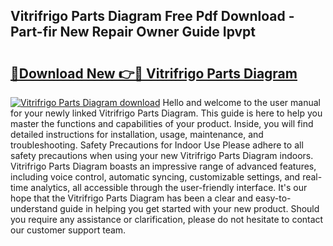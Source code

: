 ## Vitrifrigo Parts Diagram Free Pdf Download - Part-fir New Repair Owner Guide Ipvpt

# <h2><a href="http://dfr5hg1.blite.top/?on=Vitrifrigo+Parts+Diagram">🔗Download New 👉🔴 Vitrifrigo Parts Diagram</a></h2>

[![Vitrifrigo Parts Diagram download](https://i.imgur.com/lujVjoI.png)](http://dfr5hg1.blite.top/?on=Vitrifrigo+Parts+Diagram)
Hello and welcome to the user manual for your newly linked Vitrifrigo Parts Diagram. This guide is here to help you master the functions and capabilities of your product. Inside, you will find detailed instructions for installation, usage, maintenance, and troubleshooting. Safety Precautions for Indoor Use Please adhere to all safety precautions when using your new Vitrifrigo Parts Diagram indoors. Vitrifrigo Parts Diagram boasts an impressive range of advanced features, including voice control, automatic syncing, customizable settings, and real-time analytics, all accessible through the user-friendly interface. It's our hope that the Vitrifrigo Parts Diagram has been a clear and easy-to-understand guide in helping you get started with your new product. Should you require any assistance or clarification, please do not hesitate to contact our customer support team.
